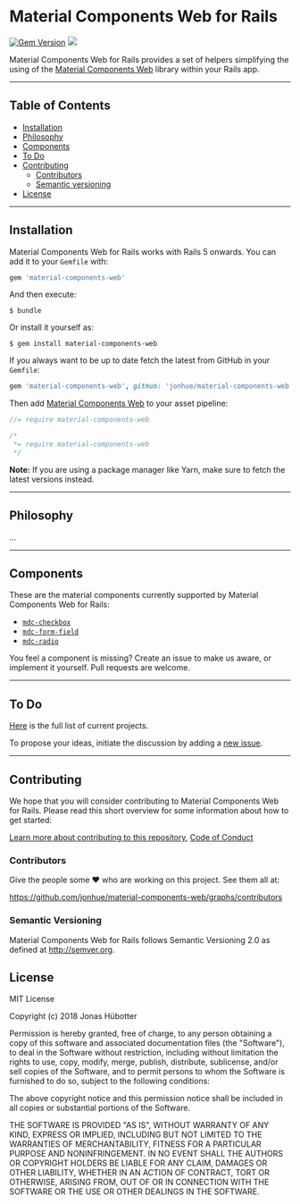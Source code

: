 # Material Components Web for Rails

[![Gem Version](https://badge.fury.io/rb/material-components-web.svg)](https://badge.fury.io/rb/material-components-web) <img src="https://travis-ci.org/jonhue/material-components-web.svg?branch=master" />

Material Components Web for Rails provides a set of helpers simplifying the using of the [Material Components Web](https://github.com/material-components/material-components-web) library within your Rails app.

---

## Table of Contents

* [Installation](#installation)
* [Philosophy](#philosophy)
* [Components](#components)
* [To Do](#to-do)
* [Contributing](#contributing)
    * [Contributors](#contributors)
    * [Semantic versioning](#semantic-versioning)
* [License](#license)

---

## Installation

Material Components Web for Rails works with Rails 5 onwards. You can add it to your `Gemfile` with:

```ruby
gem 'material-components-web'
```

And then execute:

    $ bundle

Or install it yourself as:

    $ gem install material-components-web

If you always want to be up to date fetch the latest from GitHub in your `Gemfile`:

```ruby
gem 'material-components-web', github: 'jonhue/material-components-web'
```

Then add [Material Components Web](https://github.com/material-components/material-components-web) to your asset pipeline:

```js
//= require material-components-web
```
```css
/*
 *= require material-components-web
 */
```

**Note:** If you are using a package manager like Yarn, make sure to fetch the latest versions instead.

---

## Philosophy

...

---

## Components

These are the material components currently supported by Material Components Web for Rails:

* [`mdc-checkbox`](app/helpers/material_components_web/mdc_checkbox)
* [`mdc-form-field`](app/helpers/material_components_web/mdc_form_field)
* [`mdc-radio`](app/helpers/material_components_web/mdc_radio)

You feel a component is missing? Create an issue to make us aware, or implement it yourself. Pull requests are welcome.

---

## To Do

[Here](https://github.com/jonhue/material-components-web/projects/1) is the full list of current projects.

To propose your ideas, initiate the discussion by adding a [new issue](https://github.com/jonhue/material-components-web/issues/new).

---

## Contributing

We hope that you will consider contributing to Material Components Web for Rails. Please read this short overview for some information about how to get started:

[Learn more about contributing to this repository](CONTRIBUTING.md), [Code of Conduct](CODE_OF_CONDUCT.md)

### Contributors

Give the people some :heart: who are working on this project. See them all at:

https://github.com/jonhue/material-components-web/graphs/contributors

### Semantic Versioning

Material Components Web for Rails follows Semantic Versioning 2.0 as defined at http://semver.org.

## License

MIT License

Copyright (c) 2018 Jonas Hübotter

Permission is hereby granted, free of charge, to any person obtaining a copy
of this software and associated documentation files (the "Software"), to deal
in the Software without restriction, including without limitation the rights
to use, copy, modify, merge, publish, distribute, sublicense, and/or sell
copies of the Software, and to permit persons to whom the Software is
furnished to do so, subject to the following conditions:

The above copyright notice and this permission notice shall be included in all
copies or substantial portions of the Software.

THE SOFTWARE IS PROVIDED "AS IS", WITHOUT WARRANTY OF ANY KIND, EXPRESS OR
IMPLIED, INCLUDING BUT NOT LIMITED TO THE WARRANTIES OF MERCHANTABILITY,
FITNESS FOR A PARTICULAR PURPOSE AND NONINFRINGEMENT. IN NO EVENT SHALL THE
AUTHORS OR COPYRIGHT HOLDERS BE LIABLE FOR ANY CLAIM, DAMAGES OR OTHER
LIABILITY, WHETHER IN AN ACTION OF CONTRACT, TORT OR OTHERWISE, ARISING FROM,
OUT OF OR IN CONNECTION WITH THE SOFTWARE OR THE USE OR OTHER DEALINGS IN THE
SOFTWARE.
